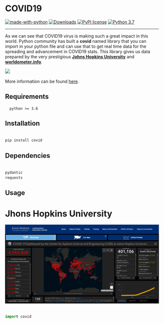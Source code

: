 # COVID19
[![made-with-python](https://img.shields.io/badge/Made%20with-Python-1f425f.svg)](https://www.python.org/) [![Downloads](https://pepy.tech/badge/covid)](https://pepy.tech/project/covid) [![PyPI license](https://img.shields.io/pypi/l/ansicolortags.svg)](https://pypi.python.org/pypi/ansicolortags/) [![Python 3.7](https://img.shields.io/badge/python-3.7-blue.svg)](https://www.python.org/downloads/release/python-370/)
<hr>


As we can see that COVID19 virus is making such a great impact in this world. Python community has built a <b>covid</b> named library that you can import in your python file and can use that to get real time data for the spreading and advancement in COVID19 stats. This library gives us data prepared by the very prestigious [<b>Johns Hopkins University</b>](https://www.jhu.edu/) and [<b>worldometer.info</b>](https://www.worldometers.info/coronavirus/).


![](https://global.unitednations.entermediadb.net/assets/mediadb/services/module/asset/downloads/preset/Libraries/Production+Library/31-01-20-coronavirus-digital-image-cdc1.jpg/image1440x560cropped.jpg)


More information can be found [here](https://ahmednafies.github.io/covid/).

## Requirements

```
  python >= 3.6
```

## Installation

```python

pip install covid
```

## Dependencies

```python

pydantic
requests
```

## Usage

# Jhons Hopkins University

![](johns_hopkins.png)
 
```python

import covid

```
